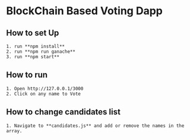 # BlockChain Based Voting Dapp

## How to set Up
	1. run **npm install**
	2. run **npm run ganache**
	3. run **npm start**

## How to run
    1. Open http://127.0.0.1/3000
    2. Click on any name to Vote

## How to change candidates list
    1. Navigate to **candidates.js** and add or remove the names in the array.
